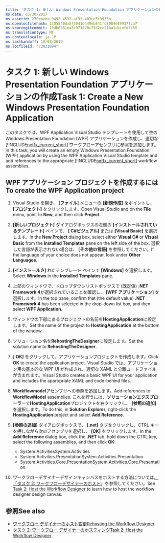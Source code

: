 ```yaml
---
title: 'タスク 1: 新しい Windows Presentation Foundation アプリケーションの作成'
ms.date: 03/30/2017
ms.assetid: 270eaeba-9492-4532-af9f-403ce5c9935b
ms.openlocfilehash: 3205840da575041b449eb841fc8084e89937fca7
ms.sourcegitcommit: 10db6551ea3c971470cf5d2cc21ba1cbcefe5c55
ms.translationtype: MT
ms.contentlocale: ja-JP
ms.lasthandoff: 10/08/2019
ms.locfileid: "72031894"
---
```

# <a name="task-1-create-a-new-windows-presentation-foundation-application"></a><span data-ttu-id="2b4f8-102">タスク 1: 新しい Windows Presentation Foundation アプリケーションの作成</span><span class="sxs-lookup"><span data-stu-id="2b4f8-102">Task 1: Create a New Windows Presentation Foundation Application</span></span>

<span data-ttu-id="2b4f8-103">このタスクでは、WPF Application Visual Studio テンプレートを使用して空の Windows Presentation Foundation (WPF) アプリケーションを作成し、適切な [!INCLUDE[netfx_current_short](../../../includes/netfx-current-short-md.md)] ワークフローアセンブリに参照を追加します。</span><span class="sxs-lookup"><span data-stu-id="2b4f8-103">In this task, you will create an empty Windows Presentation Foundation (WPF) application by using the WPF Application Visual Studio template and add references to the appropriate [!INCLUDE[netfx_current_short](../../../includes/netfx-current-short-md.md)] workflow assemblies.</span></span>  
  
## <a name="to-create-the-wpf-application-project"></a><span data-ttu-id="2b4f8-104">WPF アプリケーション プロジェクトを作成するには</span><span class="sxs-lookup"><span data-stu-id="2b4f8-104">To create the WPF Application project</span></span>

1. <span data-ttu-id="2b4f8-105">Visual Studio を開き、 **[ファイル]** メニューの **[新規作成]** をポイントし、 **[プロジェクト]** をクリックします。</span><span class="sxs-lookup"><span data-stu-id="2b4f8-105">Open Visual Studio and on the **File** menu, point to **New**, and then click **Project**.</span></span>

2. <span data-ttu-id="2b4f8-106">**[新しいプロジェクト]** ダイアログボックスの左側の **[インストールされているテンプレート]** ペインで、 **[ C#ビジュアル]** または **[Visual Basic]** を選択します。</span><span class="sxs-lookup"><span data-stu-id="2b4f8-106">In the **New Project** dialog box, select either **Visual C#** or **Visual Basic** from the **Installed Templates** pane on the left side of the box.</span></span> <span data-ttu-id="2b4f8-107">選択した言語が表示されない場合は、 **[その他の言語]** を参照してください。</span><span class="sxs-lookup"><span data-stu-id="2b4f8-107">If the language of your choice does not appear, look under **Other Languages**.</span></span>

3. <span data-ttu-id="2b4f8-108">**[インストールさ]** れたテンプレート ペインで **[Windows]** を選択します。</span><span class="sxs-lookup"><span data-stu-id="2b4f8-108">Select **Windows** in the **Installed Templates** pane.</span></span>

4. <span data-ttu-id="2b4f8-109">上部のウィンドウで、ドロップダウンリストボックスで (既定値) **.NET Framework 4**が選択されていることを確認し、 **[WPF アプリケーション]** を選択します。</span><span class="sxs-lookup"><span data-stu-id="2b4f8-109">In the top pane, confirm that (the default value) **.NET Framework 4** has been selected in the drop-down list box, and then select **WPF Application**.</span></span>

5. <span data-ttu-id="2b4f8-110">ウィンドウの下部にあるプロジェクトの名前を**HostingApplication**に設定します。</span><span class="sxs-lookup"><span data-stu-id="2b4f8-110">Set the name of the project to **HostingApplication** at the bottom of the window.</span></span>

6. <span data-ttu-id="2b4f8-111">ソリューション名を**RehostingTheDesigner**に設定します。</span><span class="sxs-lookup"><span data-stu-id="2b4f8-111">Set the solution name to **RehostingTheDesigner**.</span></span>

7. <span data-ttu-id="2b4f8-112">[ **OK]** をクリックして、アプリケーションプロジェクトを作成します。</span><span class="sxs-lookup"><span data-stu-id="2b4f8-112">Click **OK** to create the application project.</span></span> <span data-ttu-id="2b4f8-113">Visual Studio では、アプリケーション用の基本的な WPF UI が作成され、適切な XAML と分離コードファイルが含まれます。</span><span class="sxs-lookup"><span data-stu-id="2b4f8-113">Visual Studio creates a basic WPF UI for your application and includes the appropriate XAML and code-behind files.</span></span>

8. <span data-ttu-id="2b4f8-114">**Workflowmodel**アセンブリへの参照を追加します。</span><span class="sxs-lookup"><span data-stu-id="2b4f8-114">Add references to **WorkflowModel** assemblies.</span></span> <span data-ttu-id="2b4f8-115">これを行うには、**ソリューションエクスプローラー**で**HostingApplication**プロジェクトを右クリックし、 **[参照の追加]** を選択します。</span><span class="sxs-lookup"><span data-stu-id="2b4f8-115">To do this, in **Solution Explorer**, right-click the **HostingApplication** project and select **Add Reference**.</span></span>

9. <span data-ttu-id="2b4f8-116">**[参照の追加]** ダイアログボックスで、 **[.net]** タブをクリックし、CTRL キーを押しながら次のアセンブリを選択し、 **[OK]** をクリックします。</span><span class="sxs-lookup"><span data-stu-id="2b4f8-116">In the **Add Reference** dialog box, click the **.NET** tab, hold down the CTRL key, select the following assemblies, and then click **OK**:</span></span>

    - <span data-ttu-id="2b4f8-117">System.Activities</span><span class="sxs-lookup"><span data-stu-id="2b4f8-117">System.Activities</span></span>
    - <span data-ttu-id="2b4f8-118">System.Activities.Presentation</span><span class="sxs-lookup"><span data-stu-id="2b4f8-118">System.Activities.Presentation</span></span>
    - <span data-ttu-id="2b4f8-119">System.Activities.Core.Presentation</span><span class="sxs-lookup"><span data-stu-id="2b4f8-119">System.Activities.Core.Presentation</span></span>

10. <span data-ttu-id="2b4f8-120">ワークフローデザイナーデザインキャンバスをホストする方法については[、「タスク 2: ワークフローデザイナーのホスト](task-2-host-the-workflow-designer.md)」を参照してください。</span><span class="sxs-lookup"><span data-stu-id="2b4f8-120">See [Task 2: Host the Workflow Designer](task-2-host-the-workflow-designer.md) to learn how to host the workflow designer design canvas.</span></span>

## <a name="see-also"></a><span data-ttu-id="2b4f8-121">参照</span><span class="sxs-lookup"><span data-stu-id="2b4f8-121">See also</span></span>

- [<span data-ttu-id="2b4f8-122">ワークフロー デザイナーのホスト変更</span><span class="sxs-lookup"><span data-stu-id="2b4f8-122">Rehosting the Workflow Designer</span></span>](rehosting-the-workflow-designer.md)
- [<span data-ttu-id="2b4f8-123">タスク 2: ワークフロー デザイナーのホスティング</span><span class="sxs-lookup"><span data-stu-id="2b4f8-123">Task 2: Host the Workflow Designer</span></span>](task-2-host-the-workflow-designer.md)

